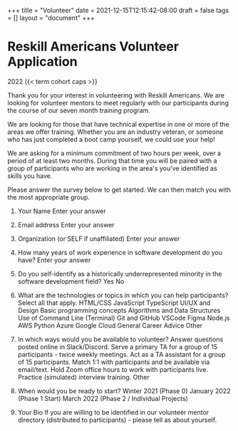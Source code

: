 +++
title = "Volunteer"
date = 2021-12-15T12:15:42-08:00
draft = false
tags = []
layout = "document"
+++

# Reskill Americans Volunteer Application
2022 {{< term cohort caps >}}

Thank you for your interest in volunteering with Reskill Americans.  We are
looking for volunteer mentors to meet regularly with our participants during the
course of our seven month training program.

We are looking for those that have technical expertise in one or more of the
areas we offer training.  Whether you are an industry veteran, or someone who
has just completed a boot camp yourself, we could use your help!

We are asking for a minimum commitment of two hours per week, over a period of at
least two months.  During that time you will be paired with a group of
participants who are working in the area's you've identified as skills you have.

Please answer the survey below to get started.  We can then match you with the
most appropriate group.

1. Your Name
Enter your answer

2. Email address
Enter your answer

3. Organization
(or SELF if unaffiliated)
Enter your answer

4. How many years of work experience in software development do you have?
Enter your answer

5. Do you self-identify as a historically underrepresented minority in the software development field?
Yes
No

6. What are the technologies or topics in which you can help participants?
Select all that apply.
HTML/CSS
JavaScript
TypeScript
UI/UX and Design
Basic programming concepts
Algorithms and Data Structures
Use of Command Line (Terminal)
Git and GitHub
VSCode
Figma
Node.js
AWS
Python
Azure
Google Cloud
General Career Advice
Other

7. In which ways would you be available to volunteer?
Answer questions posted online in Slack/Discord.
Serve a primary TA for a group of 15 participants - twice weekly meetings.
Act as a TA assistant for a group of 15 participants.
Match 1:1 with participants and be available via email/text.
Hold Zoom office hours to work with participants live.
Practice (simulated) interview training.
Other

8. When would you be ready to start?
Winter 2021 (Phase 0)
January 2022 (Phase 1 Start)
March 2022 (Phase 2 / Individual Projects)

9. Your Bio
If you are willing to be identified in our volunteer mentor directory (distributed to participants) - please tell as about yourself.
